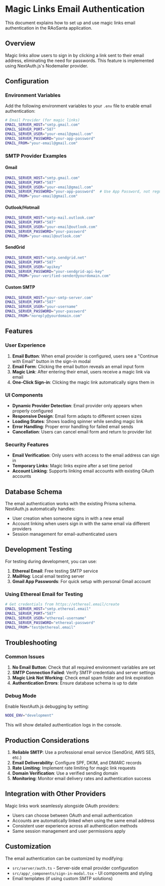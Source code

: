# Magic Links Email Authentication

This document explains how to set up and use magic links email authentication in the RAoSanta application.

## Overview

Magic links allow users to sign in by clicking a link sent to their email address, eliminating the need for passwords. This feature is implemented using NextAuth.js's Nodemailer provider.

## Configuration

### Environment Variables

Add the following environment variables to your `.env` file to enable email authentication:

```bash
# Email Provider (for magic links)
EMAIL_SERVER_HOST="smtp.gmail.com"
EMAIL_SERVER_PORT="587"
EMAIL_SERVER_USER="your-email@gmail.com"
EMAIL_SERVER_PASSWORD="your-app-password"
EMAIL_FROM="your-email@gmail.com"
```

### SMTP Provider Examples

#### Gmail

```bash
EMAIL_SERVER_HOST="smtp.gmail.com"
EMAIL_SERVER_PORT="587"
EMAIL_SERVER_USER="your-email@gmail.com"
EMAIL_SERVER_PASSWORD="your-app-password"  # Use App Password, not regular password
EMAIL_FROM="your-email@gmail.com"
```

#### Outlook/Hotmail

```bash
EMAIL_SERVER_HOST="smtp-mail.outlook.com"
EMAIL_SERVER_PORT="587"
EMAIL_SERVER_USER="your-email@outlook.com"
EMAIL_SERVER_PASSWORD="your-password"
EMAIL_FROM="your-email@outlook.com"
```

#### SendGrid

```bash
EMAIL_SERVER_HOST="smtp.sendgrid.net"
EMAIL_SERVER_PORT="587"
EMAIL_SERVER_USER="apikey"
EMAIL_SERVER_PASSWORD="your-sendgrid-api-key"
EMAIL_FROM="your-verified-sender@yourdomain.com"
```

#### Custom SMTP

```bash
EMAIL_SERVER_HOST="your-smtp-server.com"
EMAIL_SERVER_PORT="587"
EMAIL_SERVER_USER="your-username"
EMAIL_SERVER_PASSWORD="your-password"
EMAIL_FROM="noreply@yourdomain.com"
```

## Features

### User Experience

1. **Email Button**: When email provider is configured, users see a "Continue with Email" button in the sign-in modal
2. **Email Form**: Clicking the email button reveals an email input form
3. **Magic Link**: After entering their email, users receive a magic link via email
4. **One-Click Sign-in**: Clicking the magic link automatically signs them in

### UI Components

- **Dynamic Provider Detection**: Email provider only appears when properly configured
- **Responsive Design**: Email form adapts to different screen sizes
- **Loading States**: Shows loading spinner while sending magic link
- **Error Handling**: Proper error handling for failed email sends
- **Cancellation**: Users can cancel email form and return to provider list

### Security Features

- **Email Verification**: Only users with access to the email address can sign in
- **Temporary Links**: Magic links expire after a set time period
- **Account Linking**: Supports linking email accounts with existing OAuth accounts

## Database Schema

The email authentication works with the existing Prisma schema. NextAuth.js automatically handles:

- User creation when someone signs in with a new email
- Account linking when users sign in with the same email via different providers
- Session management for email-authenticated users

## Development Testing

For testing during development, you can use:

1. **Ethereal Email**: Free testing SMTP service
2. **MailHog**: Local email testing server
3. **Gmail App Passwords**: For quick setup with personal Gmail account

### Using Ethereal Email for Testing

```bash
# Get credentials from https://ethereal.email/create
EMAIL_SERVER_HOST="smtp.ethereal.email"
EMAIL_SERVER_PORT="587"
EMAIL_SERVER_USER="ethereal-username"
EMAIL_SERVER_PASSWORD="ethereal-password"
EMAIL_FROM="test@ethereal.email"
```

## Troubleshooting

### Common Issues

1. **No Email Button**: Check that all required environment variables are set
2. **SMTP Connection Failed**: Verify SMTP credentials and server settings
3. **Magic Link Not Working**: Check email spam folder and link expiration
4. **Authentication Errors**: Ensure database schema is up to date

### Debug Mode

Enable NextAuth.js debugging by setting:

```bash
NODE_ENV="development"
```

This will show detailed authentication logs in the console.

## Production Considerations

1. **Reliable SMTP**: Use a professional email service (SendGrid, AWS SES, etc.)
2. **Email Deliverability**: Configure SPF, DKIM, and DMARC records
3. **Rate Limiting**: Implement rate limiting for magic link requests
4. **Domain Verification**: Use a verified sending domain
5. **Monitoring**: Monitor email delivery rates and authentication success

## Integration with Other Providers

Magic links work seamlessly alongside OAuth providers:

- Users can choose between OAuth and email authentication
- Accounts are automatically linked when using the same email address
- Consistent user experience across all authentication methods
- Same session management and user permissions apply

## Customization

The email authentication can be customized by modifying:

- `src/server/auth.ts` - Server-side email provider configuration
- `src/app/_components/sign-in-modal.tsx` - UI components and styling
- Email templates (if using custom SMTP solutions)
